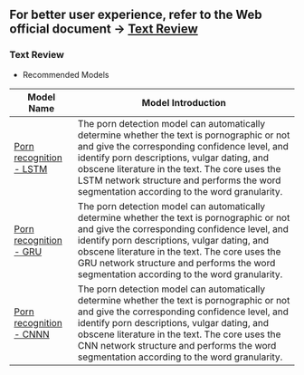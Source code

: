 ## **For better user experience, refer to the Web official document -> [Text Review](https://www.paddlepaddle.org.cn/hublist)**

### Text Review

- Recommended Models

| Model Name                                                   | Model Introduction                                           |
| ------------------------------------------------------------ | ------------------------------------------------------------ |
| [Porn recognition - LSTM](https://www.paddlepaddle.org.cn/hubdetail?name=porn_detection_lstm&en_category=TextCensorship) | The porn detection model can automatically determine whether the text is pornographic or not and give the corresponding confidence level, and identify porn descriptions, vulgar dating, and obscene literature in the text. The core uses the LSTM network structure and performs the word segmentation according to the word granularity. |
| [Porn recognition - GRU](https://www.paddlepaddle.org.cn/hubdetail?name=porn_detection_gru&en_category=TextCensorship) | The porn detection model can automatically determine whether the text is pornographic or not and give the corresponding confidence level, and identify porn descriptions, vulgar dating, and obscene literature in the text. The core uses the GRU network structure and performs the word segmentation according to the word granularity. |
| [Porn recognition - CNNN](https://www.paddlepaddle.org.cn/hubdetail?name=porn_detection_cnn&en_category=TextCensorship) | The porn detection model can automatically determine whether the text is pornographic or not and give the corresponding confidence level, and identify porn descriptions, vulgar dating, and obscene literature in the text. The core uses the CNN network structure and performs the word segmentation according to the word granularity. |
